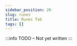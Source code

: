 ```yaml
---
sidebar_position: 20
slug: runes
title: Runes Tab
tags: []
---
```


:::info TODO – Not yet written :::
